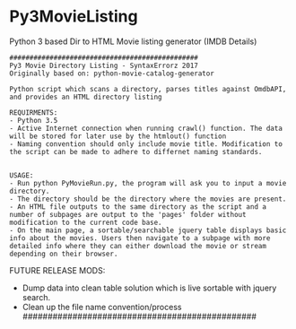 # Py3MovieListing
Python 3 based Dir to HTML Movie listing generator (IMDB Details)

	###############################################
	Py3 Movie Directory Listing - SyntaxErrorz 2017
	Originally based on: python-movie-catalog-generator

	Python script which scans a directory, parses titles against OmdbAPI, and provides an HTML directory listing

	REQUIRMENTS:
	- Python 3.5
	- Active Internet connection when running crawl() function. The data will be stored for later use by the htmlout() function
	- Naming convention should only include movie title. Modification to the script can be made to adhere to differnet naming standards.


	USAGE:
	- Run python PyMovieRun.py, the program will ask you to input a movie directory.
	- The directory should be the directory where the movies are present.
	- An HTML file outputs to the same directory as the script and a number of subpages are output to the 'pages' folder without modification to the current code base.
  	- On the main page, a sortable/searchable jquery table displays basic info about the movies. Users then navigate to a subpage with more detailed info where they can either download the movie or stream depending on their browser.
  	
  FUTURE RELEASE MODS:
  - Dump data into clean table solution which is live sortable with jquery search.
  - Clean up the file name convention/process
	###############################################
